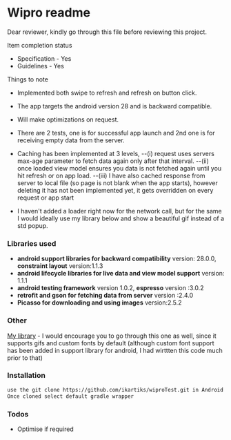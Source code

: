 # Wipro readme

Dear reviewer, kindly go through this file before reviewing this project.

Item completion status

  - Specification - Yes
  - Guidelines - Yes
  
Things to note

  - Implemented both swipe to refresh and refresh on button click.
  - The app targets the android version 28 and is backward compatible.
  
  - Will make optimizations on request.
  - There are 2 tests, one is for successful app launch and 
    2nd one is for receiving empty data from the server.
  - Caching has been implemented at 3 levels, 
        --(i) request uses servers max-age parameter to fetch data again only after that interval.
--(ii) once loaded view model ensures you data is not fetched again until you hit refresh or on app load.
--(iii) I have also cached response from server to local file (so page is not blank when the app starts), however deleting it has not been implemented yet, it gets overridden on every request or app start 
  - I haven't added a loader right now for the network call, but for the same 
       I would ideally use my library below and show a beautiful gif instead of a std popup.
  
### Libraries used
  - **android support libraries for backward compatibility** version: 28.0.0, **constraint layout** version:1.1.3
  - **android lifecycle libraries for live data and view model support** version: 1.1.1
  - **android testing framework** version 1.0.2, **espresso** version :3.0.2
  - **retrofit and gson for fetching data from server** version :2.4.0
  - **Picasso for downloading and using images** version:2.5.2
  

### Other

[My library](https://github.com/ikartiks/kartiksCustomViewsGradle/) - I would encourage you to go through this one as well, since it supports gifs and custom fonts by default (although custom font support has been added in support library for android, I had wirttten this code much prior to that)

### Installation

```sh
use the git clone https://github.com/ikartiks/wiproTest.git in Android Studio
Once cloned select default gradle wrapper 
```

### Todos
 - Optimise if required


